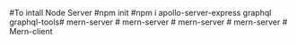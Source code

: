 #To intall Node Server
#npm  init
#npm i apollo-server-express graphql graphql-tools#   m e r n - s e r v e r  
 #   m e r n - s e r v e r  
 #   m e r n - s e r v e r  
 #   m e r n - s e r v e r  
 #   M e r n - c l i e n t  
 